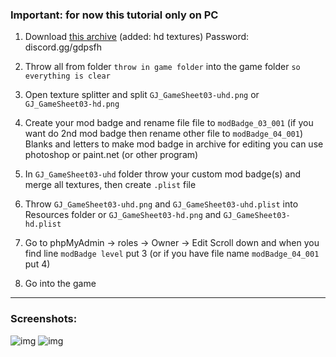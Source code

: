 ### **Important: for now this tutorial only on PC**

1. Download [this archive](https://cdn.discordapp.com/attachments/702567317732589568/863182647471898674/Files.rar) (added: hd textures) 
Password: discord.gg/gdpsfh

2. Throw all from folder `throw in game folder` into the game folder `so everything is clear`

3. Open texture splitter and split `GJ_GameSheet03-uhd.png` or `GJ_GameSheet03-hd.png`

4. Create your mod badge and rename file file to `modBadge_03_001` 
(if you want do 2nd mod badge then rename other file to `modBadge_04_001`)
Blanks and letters to make mod badge in archive
for editing you can use photoshop or paint.net (or other program)

5.  In `GJ_GameSheet03-uhd` folder throw your custom mod badge(s) and merge all textures, then create `.plist` file

6. Throw `GJ_GameSheet03-uhd.png` and `GJ_GameSheet03-uhd.plist` into Resources folder
or `GJ_GameSheet03-hd.png` and `GJ_GameSheet03-hd.plist`

7. Go to phpMyAdmin -> roles -> Owner -> Edit
Scroll down and when you find line `modBadge level` put 3 (or if you have file name `modBadge_04_001` put 4)

7. Go into the game  
---
### **Screenshots:**


![img](https://cdn.discordapp.com/attachments/847870059896766464/863077737669197824/unknown.png)
![img](https://cdn.discordapp.com/attachments/847870059896766464/863077448266678273/unknown.png)
